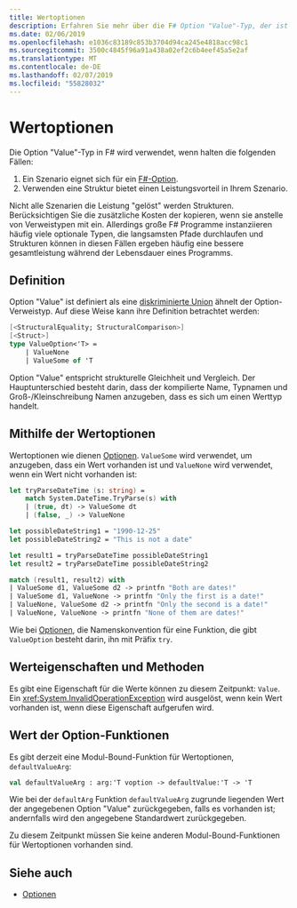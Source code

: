 ```yaml
---
title: Wertoptionen
description: Erfahren Sie mehr über die F# Option "Value"-Typ, der ist eine Version der Struktur des Typs Option.
ms.date: 02/06/2019
ms.openlocfilehash: e1036c83189c853b3704d94ca245e4818acc98c1
ms.sourcegitcommit: 3500c4845f96a91a438a02ef2c6b4eef45a5e2af
ms.translationtype: MT
ms.contentlocale: de-DE
ms.lasthandoff: 02/07/2019
ms.locfileid: "55828032"
---
```

# <a name="value-options"></a>Wertoptionen

Die Option "Value"-Typ in F# wird verwendet, wenn halten die folgenden Fällen:

1. Ein Szenario eignet sich für ein [F#-Option](options.md).
2. Verwenden eine Struktur bietet einen Leistungsvorteil in Ihrem Szenario.

Nicht alle Szenarien die Leistung "gelöst" werden Strukturen. Berücksichtigen Sie die zusätzliche Kosten der kopieren, wenn sie anstelle von Verweistypen mit ein. Allerdings große F# Programme instanziieren häufig viele optionale Typen, die langsamsten Pfade durchlaufen und Strukturen können in diesen Fällen ergeben häufig eine bessere gesamtleistung während der Lebensdauer eines Programms.

## <a name="definition"></a>Definition

Option "Value" ist definiert als eine [diskriminierte Union](discriminated-unions.md#struct-discriminated-unions) ähnelt der Option-Verweistyp. Auf diese Weise kann ihre Definition betrachtet werden:

```fsharp
[<StructuralEquality; StructuralComparison>]
[<Struct>]
type ValueOption<'T> =
    | ValueNone
    | ValueSome of 'T
```

Option "Value" entspricht strukturelle Gleichheit und Vergleich. Der Hauptunterschied besteht darin, dass der kompilierte Name, Typnamen und Groß-/Kleinschreibung Namen anzugeben, dass es sich um einen Werttyp handelt.

## <a name="using-value-options"></a>Mithilfe der Wertoptionen

Wertoptionen wie dienen [Optionen](options.md). `ValueSome` wird verwendet, um anzugeben, dass ein Wert vorhanden ist und `ValueNone` wird verwendet, wenn ein Wert nicht vorhanden ist:

```fsharp
let tryParseDateTime (s: string) =
    match System.DateTime.TryParse(s) with
    | (true, dt) -> ValueSome dt
    | (false, _) -> ValueNone

let possibleDateString1 = "1990-12-25"
let possibleDateString2 = "This is not a date"

let result1 = tryParseDateTime possibleDateString1
let result2 = tryParseDateTime possibleDateString2

match (result1, result2) with
| ValueSome d1, ValueSome d2 -> printfn "Both are dates!"
| ValueSome d1, ValueNone -> printfn "Only the first is a date!"
| ValueNone, ValueSome d2 -> printfn "Only the second is a date!"
| ValueNone, ValueNone -> printfn "None of them are dates!"
```

Wie bei [Optionen](options.md), die Namenskonvention für eine Funktion, die gibt `ValueOption` besteht darin, ihn mit Präfix `try`.

## <a name="value-option-properties-and-methods"></a>Werteigenschaften und Methoden

Es gibt eine Eigenschaft für die Werte können zu diesem Zeitpunkt: `Value`. Ein <xref:System.InvalidOperationException> wird ausgelöst, wenn kein Wert vorhanden ist, wenn diese Eigenschaft aufgerufen wird.

## <a name="value-option-functions"></a>Wert der Option-Funktionen

Es gibt derzeit eine Modul-Bound-Funktion für Wertoptionen, `defaultValueArg`:

```fsharp
val defaultValueArg : arg:'T voption -> defaultValue:'T -> 'T 
```

Wie bei der `defaultArg` Funktion `defaultValueArg` zugrunde liegenden Wert der angegebenen Option "Value" zurückgegeben, falls es vorhanden ist; andernfalls wird den angegebene Standardwert zurückgegeben.

Zu diesem Zeitpunkt müssen Sie keine anderen Modul-Bound-Funktionen für Wertoptionen vorhanden sind.

## <a name="see-also"></a>Siehe auch

- [Optionen](options.md)
